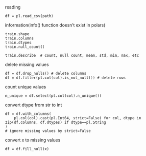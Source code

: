 reading
```
df = pl.read_csv(path)
```

information(info() function doesn't exist in polars)
```
train.shape
train.columns
train.dtypes
train.null_count()

train.describe  # count, null count, mean, std, min, max, etc
```

delete missing values
```
df = df.drop_nulls() # delete columns
df = df.filter(pl.col(col).is_not_null()) # delete rows
```

count unique values
```
n_unique = df.select(pl.col(col).n_unique())
```

convert dtype from str to int
```
df = df.with_columns(
    pl.col(col).cast(pl.Int64, strict=False) for col, dtype in zip(df.columns, df.dtypes) if dtype==pl.String
)
# ignore missing values by strict=False
```

convert x to missing values
```
df = df.fill_null(x)
```

















